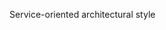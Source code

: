 <span id="title">Service-oriented architectural style</span>

<div id="body">

<include src="what/unit-inParent-asPanel.md" boilerplate />

</div>
